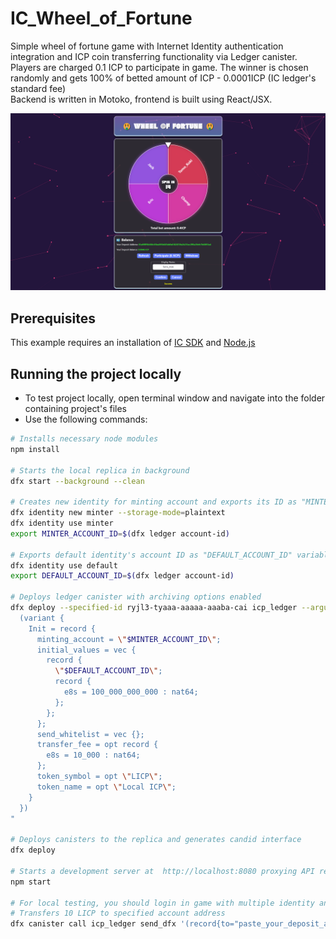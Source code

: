 # IC_Wheel_of_Fortune

Simple wheel of fortune game with Internet Identity authentication integration and ICP coin transferring functionality via Ledger canister.
<br>Players are charged 0.1 ICP to participate in game. The  winner is chosen randomly and gets 100% of betted amount of ICP - 0.0001ICP (IC ledger's standard fee)
<br>Backend is written in Motoko, frontend is built using React/JSX.

<p align="center"><img src="screenshot.png" /></p>

## Prerequisites 

This example requires an installation of [IC SDK](https://internetcomputer.org/docs/current/developer-docs/setup/install/index.mdx) and [Node.js](https://nodejs.org/en/download/)

## Running the project locally

- To test project locally, open terminal window and navigate into the folder containing project's files
- Use the following commands:

```bash
# Installs necessary node modules
npm install

# Starts the local replica in background
dfx start --background --clean

# Creates new identity for minting account and exports its ID as "MINTER_ACCOUNT_ID" variable
dfx identity new minter --storage-mode=plaintext
dfx identity use minter
export MINTER_ACCOUNT_ID=$(dfx ledger account-id)

# Exports default identity's account ID as "DEFAULT_ACCOUNT_ID" variable
dfx identity use default
export DEFAULT_ACCOUNT_ID=$(dfx ledger account-id)

# Deploys ledger canister with archiving options enabled
dfx deploy --specified-id ryjl3-tyaaa-aaaaa-aaaba-cai icp_ledger --argument "
  (variant {
    Init = record {
      minting_account = \"$MINTER_ACCOUNT_ID\";
      initial_values = vec {
        record {
          \"$DEFAULT_ACCOUNT_ID\";
          record {
            e8s = 100_000_000_000 : nat64;
          };
        };
      };
      send_whitelist = vec {};
      transfer_fee = opt record {
        e8s = 10_000 : nat64;
      };
      token_symbol = opt \"LICP\";
      token_name = opt \"Local ICP\";
    }
  })
"

# Deploys canisters to the replica and generates candid interface
dfx deploy

# Starts a development server at  http://localhost:8080 proxying API requests to the replica at port 4943
npm start

# For local testing, you should login in game with multiple identity and transfer some LICP to their accounts to be able to participate in game)
# Transfers 10 LICP to specified account address
dfx canister call icp_ledger send_dfx '(record{to="paste_your_deposit_address_here"; memo=0; fee=record{e8s=10_000}; amount=record{e8s=10_00_000_000};})'
```